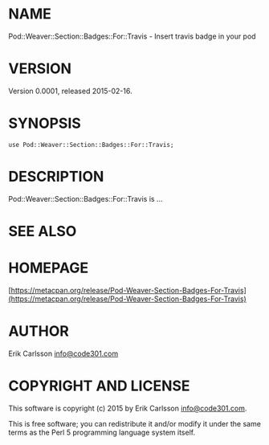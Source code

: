 # NAME

Pod::Weaver::Section::Badges::For::Travis - Insert travis badge in your pod

# VERSION

Version 0.0001, released 2015-02-16.

# SYNOPSIS

    use Pod::Weaver::Section::Badges::For::Travis;

# DESCRIPTION

Pod::Weaver::Section::Badges::For::Travis is ...

# SEE ALSO

# HOMEPAGE

[https://metacpan.org/release/Pod-Weaver-Section-Badges-For-Travis](https://metacpan.org/release/Pod-Weaver-Section-Badges-For-Travis)

# AUTHOR

Erik Carlsson <info@code301.com>

# COPYRIGHT AND LICENSE

This software is copyright (c) 2015 by Erik Carlsson <info@code301.com>.

This is free software; you can redistribute it and/or modify it under
the same terms as the Perl 5 programming language system itself.

